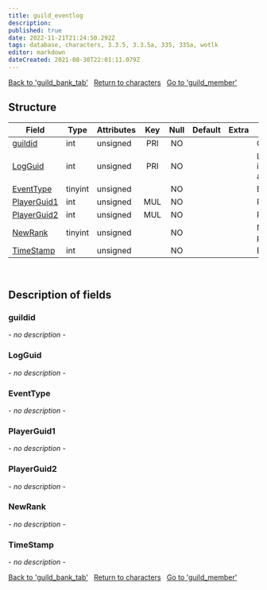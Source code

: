 ```yaml
---
title: guild_eventlog
description: 
published: true
date: 2022-11-21T21:24:50.292Z
tags: database, characters, 3.3.5, 3.3.5a, 335, 335a, wotlk
editor: markdown
dateCreated: 2021-08-30T22:01:11.079Z
---
```


<a href="https://trinitycore.info/en/database/335/characters/guild_bank_tab" class="mt-5 v-btn v-btn--depressed v-btn--flat v-btn--outlined theme--light v-size--default darkblue--text text--lighten-3"><span class="v-btn__content"><i aria-hidden="true" class="v-icon notranslate v-icon--left mdi mdi-arrow-left theme--light"></i><span>Back to 'guild_bank_tab'</span></span></a>&nbsp;&nbsp;&nbsp;<a href="https://trinitycore.info/en/database/335/characters/home" class="mt-5 v-btn v-btn--depressed v-btn--flat v-btn--outlined theme--light v-size--default darkblue--text text--lighten-3"><span class="v-btn__content"><i aria-hidden="true" class="v-icon notranslate v-icon--left mdi mdi-home-outline theme--light"></i><span>Return to characters</span></span></a>&nbsp;&nbsp;&nbsp;<a href="https://trinitycore.info/en/database/335/characters/guild_member" class="mt-5 v-btn v-btn--depressed v-btn--flat v-btn--outlined theme--light v-size--default darkblue--text text--lighten-3"><span class="v-btn__content"><span>Go to 'guild_member'</span><i aria-hidden="true" class="v-icon notranslate v-icon--right mdi mdi-arrow-right theme--light"></i></span></a>

## Structure

| Field | Type | Attributes | Key | Null | Default | Extra | Comment |
| --- | --- | --- | :---: | :---: | --- | --- | --- |
| [guildid](#guildid) | int | unsigned | PRI | NO |  |  | Guild Identificator |
| [LogGuid](#logguid) | int | unsigned | PRI | NO |  |  | Log record identificator - auxiliary column |
| [EventType](#eventtype) | tinyint | unsigned |  | NO |  |  | Event type |
| [PlayerGuid1](#playerguid1) | int | unsigned | MUL | NO |  |  | Player 1 |
| [PlayerGuid2](#playerguid2) | int | unsigned | MUL | NO |  |  | Player 2 |
| [NewRank](#newrank) | tinyint | unsigned |  | NO |  |  | New rank(in case promotion/demotion) |
| [TimeStamp](#timestamp) | int | unsigned |  | NO |  |  | Event UNIX time |
&nbsp;
## Description of fields

### guildid
*- no description -*
&nbsp;

### LogGuid
*- no description -*
&nbsp;

### EventType
*- no description -*
&nbsp;

### PlayerGuid1
*- no description -*
&nbsp;

### PlayerGuid2
*- no description -*
&nbsp;

### NewRank
*- no description -*
&nbsp;

### TimeStamp
*- no description -*
&nbsp;

<a href="https://trinitycore.info/en/database/335/characters/guild_bank_tab" class="mt-5 v-btn v-btn--depressed v-btn--flat v-btn--outlined theme--light v-size--default darkblue--text text--lighten-3"><span class="v-btn__content"><i aria-hidden="true" class="v-icon notranslate v-icon--left mdi mdi-arrow-left theme--light"></i><span>Back to 'guild_bank_tab'</span></span></a>&nbsp;&nbsp;&nbsp;<a href="https://trinitycore.info/en/database/335/characters/home" class="mt-5 v-btn v-btn--depressed v-btn--flat v-btn--outlined theme--light v-size--default darkblue--text text--lighten-3"><span class="v-btn__content"><i aria-hidden="true" class="v-icon notranslate v-icon--left mdi mdi-home-outline theme--light"></i><span>Return to characters</span></span></a>&nbsp;&nbsp;&nbsp;<a href="https://trinitycore.info/en/database/335/characters/guild_member" class="mt-5 v-btn v-btn--depressed v-btn--flat v-btn--outlined theme--light v-size--default darkblue--text text--lighten-3"><span class="v-btn__content"><span>Go to 'guild_member'</span><i aria-hidden="true" class="v-icon notranslate v-icon--right mdi mdi-arrow-right theme--light"></i></span></a>

